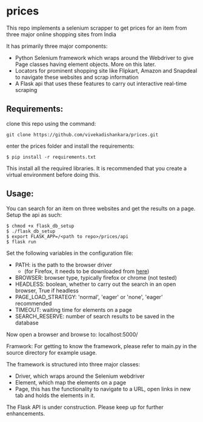 # prices
This repo implements a selenium scrapper to get prices for an item from three major online shopping sites from India

It has primarily three major components:
  - Python Selenium framework which wraps around the Webdriver to give Page classes having element objects. 
  More on this later.
  - Locators for prominent shopping site like Flipkart, Amazon and Snapdeal to navigate these websites 
  and scrap information
  - A Flask api that uses these features to carry out interactive real-time scraping
 
## Requirements:
clone this repo using the command:
```
git clone https://github.com/vivekadishankara/prices.git
```
enter the prices folder and install the requirements:
```
$ pip install -r requirements.txt
```

This install all the required libraries. It is recommended that you create a virtual environment before doing this.

## Usage:
You can search for an item on three websites and get the results on a page.
Setup the api as such:
```
$ chmod +x flask_db_setup
$ ./flask_db_setup
$ export FLASK_APP=/<path to repo>/prices/api
$ flask run
```
Set the following variables in the configuration file: 
  - PATH: is the path to the browser driver 
    -   (for Firefox, it needs to be downloaded from [here](https://github.com/mozilla/geckodriver/releases))
  - BROWSER: browser type, typically firefox or chrome (not tested)
  - HEADLESS: boolean, whether to carry out the search in an open browser, True if headless
  - PAGE_LOAD_STRATEGY: 'normal', 'eager' or 'none', 'eager' recommended
  - TIMEOUT: waiting time for elements on a page
  - SEARCH_RESERVE: number of search results to be saved in the database

Now open a browser and browse to: 
localhost:5000/

Framwork:
For getting to know the framework, please refer to main.py in the source directory for example usage.

The framework is structured into three major classes:
- Driver, which wraps around the Selenium webdriver
- Element, which map the elements on a page
- Page, this has the functionality to navigate to a URL, open links in new tab and holds the elements in it.

The Flask API is under construction. Please keep up for further enhancements.

